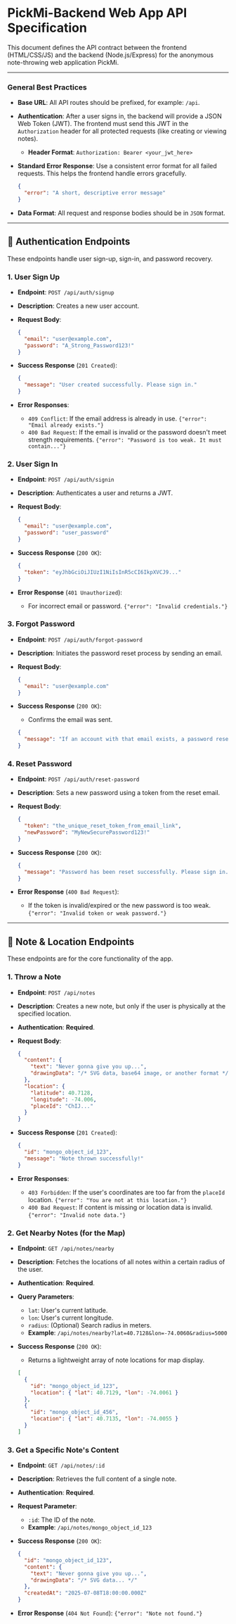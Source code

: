 # PickMi-Backend Web App API Specification

This document defines the API contract between the frontend (HTML/CSS/JS) and the backend (Node.js/Express) for the anonymous note-throwing web application PickMi.

---

### General Best Practices

- **Base URL**: All API routes should be prefixed, for example: `/api`.
- **Authentication**: After a user signs in, the backend will provide a JSON Web Token (JWT). The frontend must send this JWT in the `Authorization` header for all protected requests (like creating or viewing notes).
  - **Header Format**: `Authorization: Bearer <your_jwt_here>`
- **Standard Error Response**: Use a consistent error format for all failed requests. This helps the frontend handle errors gracefully.

  ```json
  {
    "error": "A short, descriptive error message"
  }
  ```

- **Data Format**: All request and response bodies should be in `JSON` format.

---

## 🔐 Authentication Endpoints

These endpoints handle user sign-up, sign-in, and password recovery.

### 1. User Sign Up

- **Endpoint**: `POST /api/auth/signup`
- **Description**: Creates a new user account.
- **Request Body**:

  ```json
  {
    "email": "user@example.com",
    "password": "A_Strong_Password123!"
  }
  ```

- **Success Response** (`201 Created`):

  ```json
  {
    "message": "User created successfully. Please sign in."
  }
  ```

- **Error Responses**:
  - `409 Conflict`: If the email address is already in use. `{"error": "Email already exists."}`
  - `400 Bad Request`: If the email is invalid or the password doesn't meet strength requirements. `{"error": "Password is too weak. It must contain..."}`

### 2. User Sign In

- **Endpoint**: `POST /api/auth/signin`
- **Description**: Authenticates a user and returns a JWT.
- **Request Body**:

  ```json
  {
    "email": "user@example.com",
    "password": "user_password"
  }
  ```

- **Success Response** (`200 OK`):

  ```json
  {
    "token": "eyJhbGciOiJIUzI1NiIsInR5cCI6IkpXVCJ9..."
  }
  ```

- **Error Response** (`401 Unauthorized`):
  - For incorrect email or password. `{"error": "Invalid credentials."}`

### 3. Forgot Password

- **Endpoint**: `POST /api/auth/forgot-password`
- **Description**: Initiates the password reset process by sending an email.
- **Request Body**:

  ```json
  {
    "email": "user@example.com"
  }
  ```

- **Success Response** (`200 OK`):

  - Confirms the email was sent.

  ```json
  {
    "message": "If an account with that email exists, a password reset link has been sent."
  }
  ```

### 4. Reset Password

- **Endpoint**: `POST /api/auth/reset-password`
- **Description**: Sets a new password using a token from the reset email.
- **Request Body**:

  ```json
  {
    "token": "the_unique_reset_token_from_email_link",
    "newPassword": "MyNewSecurePassword123!"
  }
  ```

- **Success Response** (`200 OK`):

  ```json
  {
    "message": "Password has been reset successfully. Please sign in."
  }
  ```

- **Error Response** (`400 Bad Request`):
  - If the token is invalid/expired or the new password is too weak. `{"error": "Invalid token or weak password."}`

---

## 📝 Note & Location Endpoints

These endpoints are for the core functionality of the app.

### 1. Throw a Note

- **Endpoint**: `POST /api/notes`
- **Description**: Creates a new note, but only if the user is physically at the specified location.
- **Authentication**: **Required**.
- **Request Body**:

  ```json
  {
    "content": {
      "text": "Never gonna give you up...",
      "drawingData": "/* SVG data, base64 image, or another format */"
    },
    "location": {
      "latitude": 40.7128,
      "longitude": -74.006,
      "placeId": "ChIJ..."
    }
  }
  ```

- **Success Response** (`201 Created`):

  ```json
  {
    "id": "mongo_object_id_123",
    "message": "Note thrown successfully!"
  }
  ```

- **Error Responses**:
  - `403 Forbidden`: If the user's coordinates are too far from the `placeId` location. `{"error": "You are not at this location."}`
  - `400 Bad Request`: If content is missing or location data is invalid. `{"error": "Invalid note data."}`

### 2. Get Nearby Notes (for the Map)

- **Endpoint**: `GET /api/notes/nearby`
- **Description**: Fetches the locations of all notes within a certain radius of the user.
- **Authentication**: **Required**.
- **Query Parameters**:
  - `lat`: User's current latitude.
  - `lon`: User's current longitude.
  - `radius`: (Optional) Search radius in meters.
  - **Example**: `/api/notes/nearby?lat=40.7128&lon=-74.0060&radius=5000`
- **Success Response** (`200 OK`):

  - Returns a lightweight array of note locations for map display.

  ```json
  [
    {
      "id": "mongo_object_id_123",
      "location": { "lat": 40.7129, "lon": -74.0061 }
    },
    {
      "id": "mongo_object_id_456",
      "location": { "lat": 40.7135, "lon": -74.0055 }
    }
  ]
  ```

### 3. Get a Specific Note's Content

- **Endpoint**: `GET /api/notes/:id`
- **Description**: Retrieves the full content of a single note.
- **Authentication**: **Required**.
- **Request Parameter**:
  - `:id`: The ID of the note.
  - **Example**: `/api/notes/mongo_object_id_123`
- **Success Response** (`200 OK`):

  ```json
  {
    "id": "mongo_object_id_123",
    "content": {
      "text": "Never gonna give you up...",
      "drawingData": "/* SVG data... */"
    },
    "createdAt": "2025-07-08T18:00:00.000Z"
  }
  ```

- **Error Response** (`404 Not Found`): `{"error": "Note not found."}`

  ```

  ```

